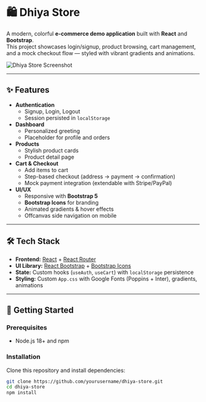 # 🛍️ Dhiya Store

A modern, colorful **e-commerce demo application** built with **React** and **Bootstrap**.  
This project showcases login/signup, product browsing, cart management, and a mock checkout flow — styled with vibrant gradients and animations.

![Dhiya Store Screenshot](./screenshot.png) <!-- replace with actual screenshot -->

---

## ✨ Features

- **Authentication**
  - Signup, Login, Logout
  - Session persisted in `localStorage`
- **Dashboard**
  - Personalized greeting
  - Placeholder for profile and orders
- **Products**
  - Stylish product cards
  - Product detail page
- **Cart & Checkout**
  - Add items to cart
  - Step-based checkout (address → payment → confirmation)
  - Mock payment integration (extendable with Stripe/PayPal)
- **UI/UX**
  - Responsive with **Bootstrap 5**
  - **Bootstrap Icons** for branding
  - Animated gradients & hover effects
  - Offcanvas side navigation on mobile

---

## 🛠️ Tech Stack

- **Frontend:** [React](https://react.dev/) + [React Router](https://reactrouter.com/)  
- **UI Library:** [React Bootstrap](https://react-bootstrap.github.io/) + [Bootstrap Icons](https://icons.getbootstrap.com/)  
- **State:** Custom hooks (`useAuth`, `useCart`) with `localStorage` persistence  
- **Styling:** Custom `App.css` with Google Fonts (Poppins + Inter), gradients, animations  

---

## 🚀 Getting Started

### Prerequisites
- Node.js 18+ and npm

### Installation
Clone this repository and install dependencies:
```bash
git clone https://github.com/yourusername/dhiya-store.git
cd dhiya-store
npm install
